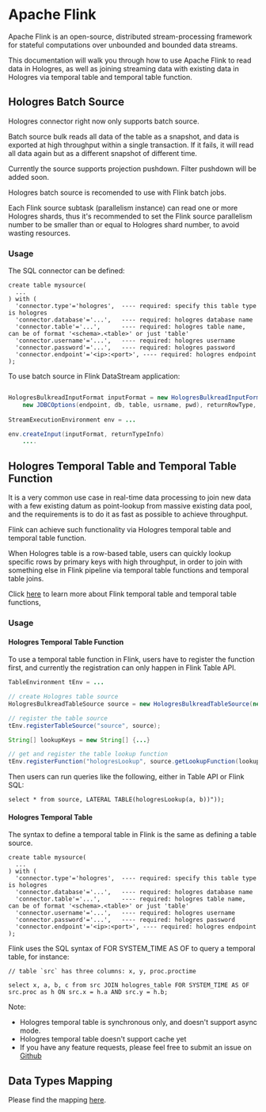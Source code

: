# Apache Flink

Apache Flink is an open-source, distributed stream-processing framework for stateful computations over unbounded and bounded data streams.

This documentation will walk you through how to use Apache Flink to read data in Hologres, as well as joining streaming data with existing data in Hologres via temporal table and temporal table function.


## Hologres Batch Source

Hologres connector right now only supports batch source. 
 
Batch source bulk reads all data of the table as a snapshot, and data is exported at high throughput within a single transaction. If it fails, it will read all data again but as a different snapshot of different time.
 
Currently the source supports projection pushdown. Filter pushdown will be added soon.
 
Hologres batch source is recomended to use with Flink batch jobs.

Each Flink source subtask (parallelism instance) can read one or more Hologres shards, thus it's recommended to set the Flink source parallelism number to be smaller than or equal to Hologres shard number, to avoid wasting resources.

### Usage 

The SQL connector can be defined:

```
create table mysource(
  ...
) with (
  'connector.type'='hologres',  ---- required: specify this table type is hologres
  'connector.database'='...',   ---- required: hologres database name
  'connector.table'='...',      ---- required: hologres table name, can be of format '<schema>.<table>' or just 'table'
  'connector.username'='...',   ---- required: hologres username
  'connector.password'='...',   ---- required: hologres password
  'connector.endpoint'='<ip>:<port>', ---- required: hologres endpoint
);
```


To use batch source in Flink DataStream application:


```java

HologresBulkreadInputFormat inputFormat = new HologresBulkreadInputFormat(
	new JDBCOptions(endpoint, db, table, usrname, pwd), returnRowType, queryTemplate);
	
StreamExecutionEnvironment env = ...

env.createInput(inputFormat, returnTypeInfo)
	....

```


## Hologres Temporal Table and Temporal Table Function

It is a very common use case in real-time data processing to join new data with a few existing datum as point-lookup from massive existing data pool, and the requirements is to do it as fast as possible to achieve throughput. 

Flink can achieve such functionality via Hologres temporal table and temporal table function.

When Hologres table is a row-based table, users can quickly lookup specific rows by primary keys with high throughput, in order to join with something else in Flink pipeline via temporal table functions and temporal table joins.

Click [here](https://ci.apache.org/projects/flink/flink-docs-stable/dev/table/streaming/temporal_tables.html#temporal-tables) to learn more about Flink temporal table and temporal table functions, 

### Usage

#### Hologres Temporal Table Function

To use a temporal table function in Flink, users have to register the function first, and currently the registration can only happen in Flink Table API.

```java
TableEnvironment tEnv = ...

// create Hologres table source
HologresBulkreadTableSource source = new HologresBulkreadTableSource(new JDBCOptions(...), tableSchema);

// register the table source
tEnv.registerTableSource("source", source);

String[] lookupKeys = new String[] {...}

// get and register the table lookup function
tEnv.registerFunction("hologresLookup", source.getLookupFunction(lookupKeys));

```

Then users can run queries like the following, either in Table API or Flink SQL:

```
select * from source, LATERAL TABLE(hologresLookup(a, b))"));
```

#### Hologres Temporal Table

The syntax to define a temporal table in Flink is the same as defining a table source.


```
create table mysource(
  ...
) with (
  'connector.type'='hologres',  ---- required: specify this table type is hologres
  'connector.database'='...',   ---- required: hologres database name
  'connector.table'='...',      ---- required: hologres table name, can be of format '<schema>.<table>' or just 'table'
  'connector.username'='...',   ---- required: hologres username
  'connector.password'='...',   ---- required: hologres password
  'connector.endpoint'='<ip>:<port>', ---- required: hologres endpoint
);
```

Flink uses the SQL syntax of FOR SYSTEM_TIME AS OF to query a temporal table, for instance:


```
// table `src` has three columns: x, y, proc.proctime

select x, a, b, c from src JOIN hologres_table FOR SYSTEM_TIME AS OF src.proc as h ON src.x = h.a AND src.y = h.b;
```


Note:

- Hologres temporal table is synchronous only, and doesn't support async mode.
- Hologres temporal table doesn't support cache yet
- If you have any feature requests, please feel free to submit an issue on [Github](https://github.com/hologres/hologres-issues)

## Data Types Mapping

Please find the mapping [here](/data_load/flink.md).
